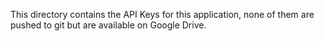 This directory contains the API Keys for this application, none of them are pushed to git but are available on Google Drive.